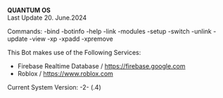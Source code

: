 **QUANTUM OS**                                                      
Last Update 20. June.2024

Commands:
-bind
-botinfo
-help
-link
-modules
-setup
-switch
-unlink
-update
-view
-xp
-xpadd
-xpremove

This Bot makes use of the Following Services:
- Firebase Realtime Database / https://firebase.google.com
- Roblox / https://www.roblox.com

Current System Version:
-2- (.4)
